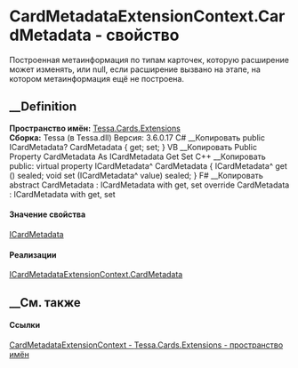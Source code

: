 # CardMetadataExtensionContext.CardMetadata - свойство
Построенная метаинформация по типам карточек, которую расширение может
изменять, или null, если расширение вызвано на этапе, на котором
метаинформация ещё не построена.
## __Definition
 **Пространство имён:** [Tessa.Cards.Extensions](N_Tessa_Cards_Extensions.htm)  
 **Сборка:** Tessa (в Tessa.dll) Версия: 3.6.0.17
C# __Копировать
     public ICardMetadata? CardMetadata { get; set; }
VB __Копировать
     Public Property CardMetadata As ICardMetadata
    	Get
    	Set
C++ __Копировать
     public:
    virtual property ICardMetadata^ CardMetadata {
    	ICardMetadata^ get () sealed;
    	void set (ICardMetadata^ value) sealed;
    }
F# __Копировать
     abstract CardMetadata : ICardMetadata with get, set
    override CardMetadata : ICardMetadata with get, set
#### Значение свойства
[ICardMetadata](T_Tessa_Cards_ICardMetadata.htm)
#### Реализации
[ICardMetadataExtensionContext.CardMetadata](P_Tessa_Cards_Extensions_ICardMetadataExtensionContext_CardMetadata.htm)  
##  __См. также
#### Ссылки
[CardMetadataExtensionContext -
](T_Tessa_Cards_Extensions_CardMetadataExtensionContext.htm)
[Tessa.Cards.Extensions - пространство имён](N_Tessa_Cards_Extensions.htm)
